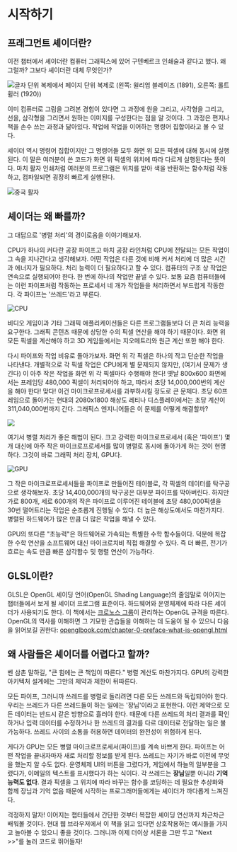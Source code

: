 # 시작하기
## 프래그먼트 셰이더란?

이전 챕터에서 셰이더란 컴퓨터 그래픽스에 있어 구텐베르크 인쇄술과 같다고 했다. 왜 그럴까? 그보다 셰이더란 대체 무엇인가?

![글자 단위 복제에서 페이지 단위 복제로 (왼쪽: 윌리엄 블레이즈 (1891), 오른쪽: 롤트휠러 (1920))](print.png)

이미 컴퓨터로 그림을 그려본 경험이 있다면 그 과정에 원을 그리고, 사각형을 그리고, 선을, 삼각형을 그리면서 원하는 이미지를 구성한다는 점을 알 것이다. 그 과정은 편지나 책을 손수 쓰는 과정과 닮아있다. 작업에 작업을 이어하는 명령어 집합이라고 볼 수 있다.

셰이더 역시 명령어 집합이지만 그 명령어들 모두 화면 위 모든 픽셀에 대해 동시에 실행된다. 이 말은 여러분이 쓴 코드가 화면 위 픽셀의 위치에 따라 다르게 실행된다는 뜻이다. 마치 활자 인쇄처럼 여러분의 프로그램은 위치를 받아 색을 반환하는 함수처럼 작동하고, 컴파일되면 굉장히 빠르게 실행된다.

![중국 활자](typepress.jpg)

## 셰이더는 왜 빠를까?

그 대답으로 '병렬 처리'의 경이로움을 이야기해보자.

CPU가 하나의 커다란 공장 파이프고 마치 공장 라인처럼 CPU에 전달되는 모든 작업이 그 속을 지나간다고 생각해보자. 어떤 작업은 다른 것에 비해 커서 처리에 더 많은 시간과 에너지가 필요하다. 처리 능력이 더 필요하다고 할 수 있다. 컴퓨터의 구조 상 작업은 연속으로 실행되어야 한다. 한 번에 하나의 작업만 끝낼 수 있다. 보통 요즘 컴퓨터들에는 이런 파이프처럼 작동하는 프로세서 네 개가 작업들을 처리하면서 부드럽게 작동한다. 각 파이프는 '쓰레드'라고 부른다.

![CPU](00.jpeg)

비디오 게임이과 기타 그래픽 애플리케이션들은 다른 프로그램들보다 더 큰 처리 능력을 요구한다. 그래픽 콘텐츠 때문에 상당한 수의 픽셀 연산을 해야 하기 때문이다. 화면 위 모든 픽셀을 계산해야 하고 3D 게임들에서는 지오메트리와 원근 계산 또한 해야 한다.

다시 파이프와 작업 비유로 돌아가보자. 화면 위 각 픽셀은 하나의 작고 단순한 작업을 나타낸다. 개별적으로 각 픽셀 작업은 CPU에게 별 문제되지 않지만, (여기서 문제가 생긴다) 이 아주 작은 작업을 화면 위 각 픽셀마다 수행해야 한다! 옛날 800x600 화면에서는 프레임당 480,000 픽셀이 처리되어야 하고, 따라서 초당 14,000,000번의 계산을 해야 한다! 맞다! 이건 마이크로프로세서를 과부하시킬 정도로 큰 문제다. 초당 60프레임으로 돌아가는 현대의 2080x1800 해상도 레티나 디스플레이에서는 초당 계산이 311,040,000번까지 간다. 그래픽스 엔지니어들은 이 문제를 어떻게 해결할까?

![](03.jpeg)

여기서 병렬 처리가 좋은 해법이 된다. 크고 강력한 마이크로프로세서 (혹은 '파이프') 몇 개 대신에 아주 작은 마이크로프로세서를 많이 병렬로 동시에 돌아가게 하는 것이 현명하다. 그것이 바로 그래픽 처리 장치, GPU다.

![GPU](04.jpeg)

그 작은 마이크로프로세서들을 파이프로 만들어진 테이블로, 각 픽셀의 데이터를 탁구공으로 생각해보자. 초당 14,400,000개의 탁구공은 대부분 파이프를 막아버린다. 하지만 가로 800개, 세로 600개의 작은 파이프로 이루어진 테이블에 초당 480,000픽셀을 30번 떨어트리는 작업은 순조롭게 진행될 수 있다. 더 높은 해상도에서도 마찬가지다. 병렬된 하드웨어가 많은 만큼 더 많은 작업을 해낼 수 있다.

GPU의 또다른 "초능력"은 하드웨어로 가속되는 특별한 수학 함수들이다. 덕분에 복잡한 수학 연산을 소프트웨어 대신 마이크로치비 직접 해결할 수 있다. 즉 더 빠른, 전기가 흐르는 속도 만큼 빠른 삼각함수 및 행렬 연산이 가능하다.

## GLSL이란?

GLSL은 OpenGL 셰이딩 언어(OpenGL Shading Language)의 줄임말로 이어지는 챕터들에서 보게 될 셰이더 프로그램 표준이다. 하드웨어와 운영체제에 따라 다른 셰이더가 사용되기도 한다. 이 책에서는 [크로노스 그룹](https://www.khronos.org/opengl/)이 관리하는 OpenGL 규격을 따른다. OpenGL의 역사를 이해하면 그 기묘한 관습들을 이해하는 데 도움이 될 수 있으니 다음을 읽어보길 권한다: [openglbook.com/chapter-0-preface-what-is-opengl.html](http://openglbook.com/chapter-0-preface-what-is-opengl.html)

## 왜 사람들은 셰이더를 어렵다고 할까?

벤 삼촌 말하길, "큰 힘에는 큰 책임이 따른다." 병렬 계산도 마찬가지다. GPU의 강력한 아키텍처 설계에는 그만의 제약과 제한이 뒤따른다.

모든 파이프, 그러니까 쓰레드를 병렬로 돌리려면 다른 모든 쓰레드와 독립되어야 한다. 우리는 쓰레드가 다른 쓰레드들이 하는 일에는 '장님'이라고 표현한다. 이런 제약으로 모든 데이터는 반드시 같은 방향으로 흘러야 한다. 때문에 다른 쓰레드의 처리 결과를 확인하거나 입력 데이터를 수정하거나 한 쓰레드의 결과를 다르 데이터로 전달하는 일은 불가능하다. 쓰레드 사이의 소통을 허용하면 데이터의 완전성이 위험하게 된다.

게다가 GPU는 모든 병렬 마이크로프로세서(파이프)를 계속 바쁘게 한다. 파이프는 어떤 작업을 끝내자마자 새로 처리할 정보를 받게 된다. 쓰레드는 자기가 바로 이전에 무엇을 했는지 알 수도 없다. 운영체제 UI의 버튼을 그렸다가, 게임에서 하늘의 일부분을 그렸다가, 이메일의 텍스트를 표시했다가 하는 식이다. 각 쓰레드는 **장님**일뿐 아니라 **기억 능력도 없다**. 결과 픽셀을 그 위치에 따라 바꾸는 함수를 코딩하는 데 필요한 추상화와 함께 장님과 기억 없음 때문에 시작하는 프로그래머들에게는 셰이더가 까다롭게 느껴진다.

걱정하지 말자! 이어지는 챕터들에서 간단한 것부터 복잡한 셰이딩 연산까지 차근차근 배워볼 것이다. 현대 웹 브라우저에서 이 책을 읽고 있다면 상호작용하는 예시들을 가지고 놀아볼 수 있으니 좋을 것이다. 그러니까 이제 더이상 서론을 그만 두고 "Next >>"를 눌러 코드로 뛰어들자!
